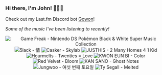 ### Hi there, I'm John! 🏄🏻‍♂️

Check out my Last.fm Discord bot [Gowon](http://gowon.ca)!

_Some of the music I've been listening to recently!_


<!-- lastfm -->
<p align="center"><img src="https://lastfm.freetls.fastly.net/i/u/64s/5a21d8125689778fd8db36823bb42575.png" title="Game Freak - Nintendo DS Pokémon Black & White Super Music Collection"> <img src="https://lastfm.freetls.fastly.net/i/u/64s/b003edac37394de2a9f7eee5e7ba7784.jpg" title="5lack - 情"> <img src="https://lastfm.freetls.fastly.net/i/u/64s/16b887bbb482c2df30bae334a94cf59f.jpg" title="Casker - Skylab"> <img src="https://lastfm.freetls.fastly.net/i/u/64s/679ddd2490da6c61984aba7646f73400.png" title="JUSTHIS - 2 Many Homes 4 1 Kid"> <img src="https://lastfm.freetls.fastly.net/i/u/64s/554b6e3d0286060b34c81b3bf419789c.jpg" title="Hourmelts - Twenties = Love"> <img src="https://lastfm.freetls.fastly.net/i/u/64s/e8b1eb8ba8373896e6d716136efa6cdd.jpg" title="KWON EUN BI - Color"> <img src="https://lastfm.freetls.fastly.net/i/u/64s/cf7c964de9622ba2e36fc3d9661248bd.jpg" title="Red Velvet - Bloom"> <img src="https://lastfm.freetls.fastly.net/i/u/64s/378d0c8a3db085edb3c5f376963f7869.jpg" title="KAN SANO - Ghost Notes"> <img src="https://lastfm.freetls.fastly.net/i/u/64s/55971b8ba91819da71bcc73b3dab0a41.jpg" title="Jungwoo - 여섯 번째 토요일"> <img src="https://lastfm.freetls.fastly.net/i/u/64s/227e0a57951b4b95cb0349b676e0f005.png" title="Ty Segall - Melted"> </p>
